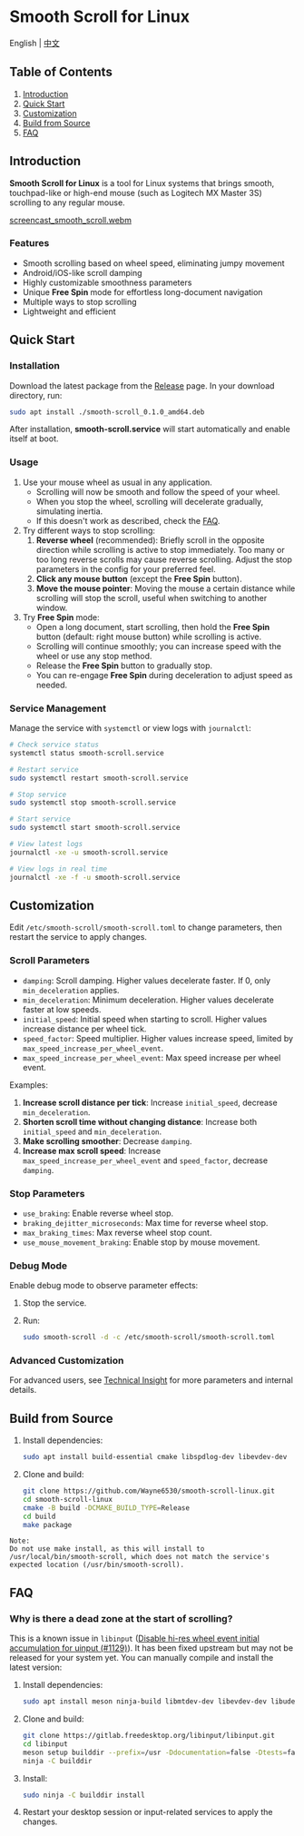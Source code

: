 # Smooth Scroll for Linux

English | [中文](https://github.com/Wayne6530/smooth-scroll-linux/blob/main/README.zh.md)

## Table of Contents

1. [Introduction](#introduction)
2. [Quick Start](#quick-start)
3. [Customization](#customization)
4. [Build from Source](#build-from-source)
5. [FAQ](#faq)

## Introduction

**Smooth Scroll for Linux** is a tool for Linux systems that brings smooth, touchpad-like or high-end mouse (such as Logitech MX Master 3S) scrolling to any regular mouse.

[screencast_smooth_scroll.webm](https://github.com/user-attachments/assets/d0ec740d-df2c-4257-bd15-e7a1d66b0092)

### Features

- Smooth scrolling based on wheel speed, eliminating jumpy movement
- Android/iOS-like scroll damping
- Highly customizable smoothness parameters
- Unique **Free Spin** mode for effortless long-document navigation
- Multiple ways to stop scrolling
- Lightweight and efficient

## Quick Start

### Installation

Download the latest package from the [Release](https://github.com/Wayne6530/smooth-scroll-linux/releases) page. In your download directory, run:

```bash
sudo apt install ./smooth-scroll_0.1.0_amd64.deb
```

After installation, **smooth-scroll.service** will start automatically and enable itself at boot.

### Usage

1. Use your mouse wheel as usual in any application.
   - Scrolling will now be smooth and follow the speed of your wheel.
   - When you stop the wheel, scrolling will decelerate gradually, simulating inertia.
   - If this doesn't work as described, check the [FAQ](#faq).
2. Try different ways to stop scrolling:
   1. **Reverse wheel** (recommended): Briefly scroll in the opposite direction while scrolling is active to stop immediately. Too many or too long reverse scrolls may cause reverse scrolling. Adjust the stop parameters in the config for your preferred feel.
   2. **Click any mouse button** (except the **Free Spin** button).
   3. **Move the mouse pointer**: Moving the mouse a certain distance while scrolling will stop the scroll, useful when switching to another window.
3. Try **Free Spin** mode:
   - Open a long document, start scrolling, then hold the **Free Spin** button (default: right mouse button) while scrolling is active.
   - Scrolling will continue smoothly; you can increase speed with the wheel or use any stop method.
   - Release the **Free Spin** button to gradually stop.
   - You can re-engage **Free Spin** during deceleration to adjust speed as needed.

### Service Management

Manage the service with `systemctl` or view logs with `journalctl`:

```bash
# Check service status
systemctl status smooth-scroll.service

# Restart service
sudo systemctl restart smooth-scroll.service

# Stop service
sudo systemctl stop smooth-scroll.service

# Start service
sudo systemctl start smooth-scroll.service

# View latest logs
journalctl -xe -u smooth-scroll.service

# View logs in real time
journalctl -xe -f -u smooth-scroll.service
```

## Customization

Edit `/etc/smooth-scroll/smooth-scroll.toml` to change parameters, then restart the service to apply changes.

### Scroll Parameters

- `damping`: Scroll damping. Higher values decelerate faster. If 0, only `min_deceleration` applies.
- `min_deceleration`: Minimum deceleration. Higher values decelerate faster at low speeds.
- `initial_speed`: Initial speed when starting to scroll. Higher values increase distance per wheel tick.
- `speed_factor`: Speed multiplier. Higher values increase speed, limited by `max_speed_increase_per_wheel_event`.
- `max_speed_increase_per_wheel_event`: Max speed increase per wheel event.

Examples:

1. **Increase scroll distance per tick**: Increase `initial_speed`, decrease `min_deceleration`.
2. **Shorten scroll time without changing distance**: Increase both `initial_speed` and `min_deceleration`.
3. **Make scrolling smoother**: Decrease `damping`.
4. **Increase max scroll speed**: Increase `max_speed_increase_per_wheel_event` and `speed_factor`, decrease `damping`.

### Stop Parameters

- `use_braking`: Enable reverse wheel stop.
- `braking_dejitter_microseconds`: Max time for reverse wheel stop.
- `max_braking_times`: Max reverse wheel stop count.
- `use_mouse_movement_braking`: Enable stop by mouse movement.

### Debug Mode

Enable debug mode to observe parameter effects:

1. Stop the service.
2. Run:  

   ```bash
   sudo smooth-scroll -d -c /etc/smooth-scroll/smooth-scroll.toml
   ```

### Advanced Customization

For advanced users, see [Technical Insight](https://github.com/Wayne6530/smooth-scroll-linux/blob/main/docs/technical_insight.md) for more parameters and internal details.

## Build from Source

1. Install dependencies:

   ```bash
   sudo apt install build-essential cmake libspdlog-dev libevdev-dev
   ```

2. Clone and build:

   ```bash
   git clone https://github.com/Wayne6530/smooth-scroll-linux.git
   cd smooth-scroll-linux
   cmake -B build -DCMAKE_BUILD_TYPE=Release
   cd build
   make package
   ```

```text
Note:
Do not use make install, as this will install to /usr/local/bin/smooth-scroll, which does not match the service's expected location (/usr/bin/smooth-scroll).
```

## FAQ

### Why is there a dead zone at the start of scrolling?

This is a known issue in `libinput` ([Disable hi-res wheel event initial accumulation for uinput (#1129)](https://gitlab.freedesktop.org/libinput/libinput/-/issues/1129)). It has been fixed upstream but may not be released for your system yet. You can manually compile and install the latest version:

1. Install dependencies:

   ```bash
   sudo apt install meson ninja-build libmtdev-dev libevdev-dev libudev-dev libwacom-dev
   ```

2. Clone and build:

   ```bash
   git clone https://gitlab.freedesktop.org/libinput/libinput.git
   cd libinput
   meson setup builddir --prefix=/usr -Ddocumentation=false -Dtests=false -Ddebug-gui=false
   ninja -C builddir
   ```

3. Install:

   ```bash
   sudo ninja -C builddir install
   ```

4. Restart your desktop session or input-related services to apply the changes.
